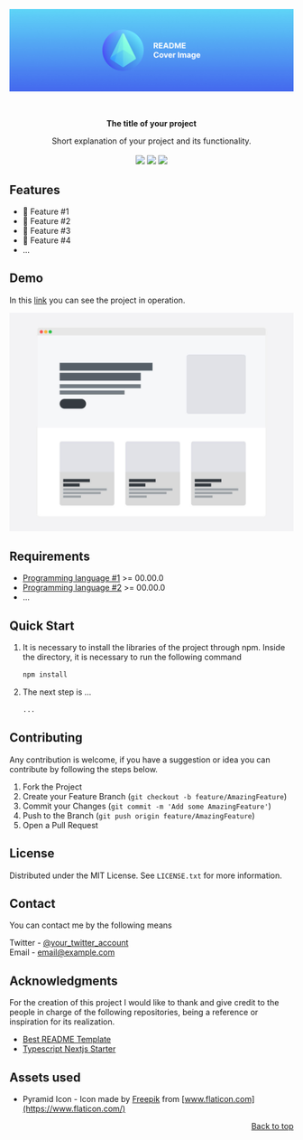 <a name="readme-top" id="readme-top"></a>

<!-- COVER IMAGE -->
<p align="center">
  <img src="images/cover.jpg" alt="Next.js TypeScript Starter">
</p>

<br />

<!-- TITLE -->
<div align="center">
  <p><strong>The title of your project</strong><p>
</div>

<!-- DESCRIPTION -->

<div align="center">Short explanation of your project and its functionality.</div>

<!-- Badges -->
<div align="center">
  <br />
  <img src="https://img.shields.io/badge/PRs-wlecome-blue" />
  <img src="https://img.shields.io/badge/licence-MIT-blue" />
  <a href="https://example.com"> 
    <img src="https://img.shields.io/badge/Demo-link-blue" />
  </a>
</div>

<!-- FEATURES -->

## Features

- 🎨 Feature #1
- 🚀 Feature #2
- 🎈 Feature #3
- 🧸 Feature #4
- ...

<!-- DEMO -->

## Demo

In this [link](https://example.com) you can see the project in operation.

[![Screenshot name][screenshot]](https://example.com)

## Requirements

- [Programming language #1](https://example.com) >= 00.00.0
- [Programming language #2](https://example.com) >= 00.00.0
- ...

## Quick Start

1. It is necessary to install the libraries of the project through npm. Inside the directory, it is necessary to run the following command

   ```sh
   npm install
   ```

2. The next step is ...
   ```sh
   ...
   ```

<!-- CONTRIBUTING -->

## Contributing

Any contribution is welcome, if you have a suggestion or idea you can contribute by following the steps below.

1. Fork the Project
2. Create your Feature Branch (`git checkout -b feature/AmazingFeature`)
3. Commit your Changes (`git commit -m 'Add some AmazingFeature'`)
4. Push to the Branch (`git push origin feature/AmazingFeature`)
5. Open a Pull Request

<!-- LICENSE -->

## License

Distributed under the MIT License. See `LICENSE.txt` for more information.

<!-- CONTACT -->

## Contact

You can contact me by the following means

Twitter - [@your_twitter_account](https://twitter.com/)  
Email - [email@example.com](mailto:email@example.com)

<!-- ACKNOWLEDGMENTS -->

## Acknowledgments

For the creation of this project I would like to thank and give credit to the people in charge of the following repositories, being a reference or inspiration for its realization.

- [Best README Template](https://github.com/othneildrew/Best-README-Template)
- [Typescript Nextjs Starter](https://github.com/jpedroschmitz/typescript-nextjs-starter)

## Assets used

- Pyramid Icon - Icon made by [Freepik](https://www.flaticon.com/authors/freepik) from [www.flaticon.com](https://www.flaticon.com/)

<p align="right"><a href="#readme-top">Back to top</a></p>

[screenshot]: images/wireframe.jpg
